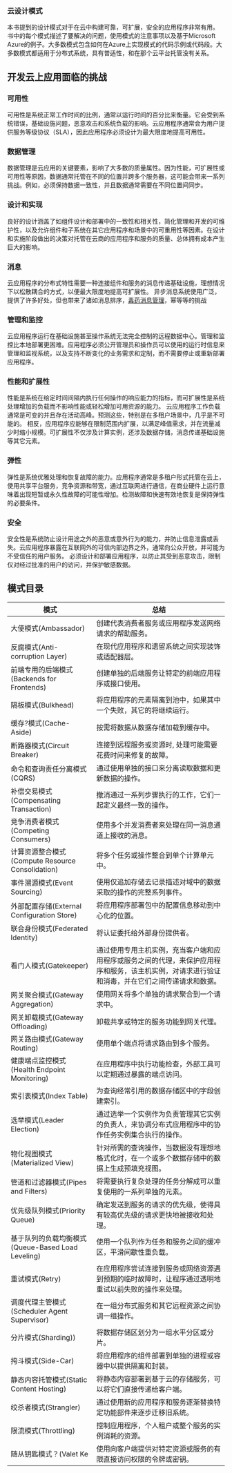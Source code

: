 ### 云设计模式

本书提到的设计模式对于在云中构建可靠，可扩展，安全的应用程序非常有用。
书中的每个模式描述了要解决的问题，使用模式的注意事项以及基于Microsoft Azure的例子。大多数模式包含如何在Azure上实现模式的代码示例或代码段。大多数模式都适用于分布式系统，具有普适性，和在那个云平台托管没有关系。

## 开发云上应用面临的挑战

### 可用性
可用性是系统正常工作时间的比例，通常以运行时间的百分比来衡量。它会受到系统错误，基础设施问题，恶意攻击和系统负载的影响。云应用程序通常会为用户提供服务等级协议（SLA），因此应用程序必须设计为最大限度地提高可用性。

### 数据管理

数据管理是云应用的关键要素，影响了大多数的质量属性。因为性能，可扩展性或可用性等原因，数据通常托管在不同的位置并跨多个服务器，这可能会带来一系列挑战。例如，必须保持数据一致性，并且数据通常需要在不同位置间同步。

### 设计和实现

良好的设计涵盖了如组件设计和部署中的一致性和相关性，简化管理和开发的可维护性，以及允许组件和子系统在其它应用程序和场景中的可重用性等因素。在设计和实施阶段做出的决策对托管在云商的应用程序和服务的质量、总体拥有成本产生巨大的影响。
 
### 消息

云应用程序的分布式特性需要一种连接组件和服务的消息传递基础设施，理想情况下以松散耦合的方式，以便最大限度地提高可扩展性。 异步消息系统使用广泛，提供了许多好处，但也带来了诸如消息排序，[毒药消息管理](https://docs.microsoft.com/en-us/dotnet/framework/wcf/feature-details/poison-message-handling)，幂等等的挑战

### 管理和监控

云应用程序运行在基础设施甚至操作系统无法完全控制的远程数据中心。管理和监控比本地部署更困难。应用程序必须公开管理员和操作员可以使用的运行时信息来管理和监视系统，以及支持不断变化的业务需求和定制，而不需要停止或重新部署应用程序。

### 性能和扩展性

性能是系统在给定时间间隔内执行任何操作的响应能力的指标，而可扩展性是系统处理增加的负载而不影响性能或轻松增加可用资源的能力。 云应用程序工作负载通常是可变的并且存在活动高峰。预测这些，特别是在多租户场景中，几乎是不可能的。 相反，应用程序应能够在限制范围内扩展，以满足峰值需求，并在流量减少时缩小规模。可扩展性不仅涉及计算实例，还涉及数据存储，消息传递基础设施等其它元素。

### 弹性

弹性是系统优雅处理和恢复故障的能力。应用程序通常是多租户形式托管在云上，使用共享平台服务，竞争资源和带宽，通过互联网进行通信，在商业硬件上运行意味着出现短暂或永久性故障的可能性增加。检测故障和快速有效地恢复是保持弹性的必要条件。

### 安全

安全性是系统防止设计用途之外的恶意或意外行为的能力，并防止信息泄露或丢失。云应用程序暴露在互联网外的可信内部边界之外，通常向公众开放，并可能为不受信任的用户服务。 必须设计和部署应用程序，以防止其受到恶意攻击，限制仅对经过批准的用户的访问，并保护敏感数据。

## 模式目录
| 模式                                       | 总结                               |
|------------------------------------------|----------------------------------|
| 大使模式(Ambassador)                         | 创建代表消费者服务或应用程序发送网络请求的帮助服务。       |
| 反腐模式(Anti-corruption Layer)              | 在现代应用程序和遗留系统之间实现装饰或适配器层。         |
| 前端专用的后端模式(Backends for Frontends)        | 创建单独的后端服务让特定的前端应用程序或接口使用。        |
| 隔板模式(Bulkhead)                           | 将应用程序的元素隔离到池中，如果其中一个失败，其它的将继续运行。|
| 缓存?模式(Cache-Aside)                       | 按需将数据从数据存储加载到缓存中。|
| 断路器模式(Circuit Breaker)                   | 连接到远程服务或资源时, 处理可能需要花费时间来修复的故障。 |
| 命令和查询责任分离模式(CQRS)                        | 通过使用单独的接口来分离读取数据和更新数据的操作。|
| 补偿交易模式(Compensating Transaction)         |撤消通过一系列步骤执行的工作，它们一起定义最终一致的操作。|
| 竞争消费者模式(Competing Consumers)             |使用多个并发消费者来处理在同一消息通道上接收的消息。|
| 计算资源整合模式(Compute Resource Consolidation) | 将多个任务或操作整合到单个计算单元中。|
| 事件溯源模式(Event Sourcing)                   | 使用仅追加存储去记录描述对域中的数据采取的操作的完整系列事件。|
| 外部配置存储(External Configuration Store)     | 将应用程序部署包中的配置信息移动到中心化的位置。 |
| 联合身份模式(Federated Identity)               |将认证委托给外部身份提供者。|
| 看门人模式(Gatekeeper)                        |  通过使用专用主机实例，充当客户端和应用程序或服务之间的代理，来保护应用程序和服务，该主机实例，对请求进行验证和消毒，并在它们之间传递请求和数据。|
| 网关聚合模式(Gateway Aggregation)              |使用网关将多个单独的请求聚合到一个请求中。|
| 网关卸载模式(Gateway Offloading)               |卸载共享或特定的服务功能到网关代理。|
| 网关路由模式(Gateway Routing)                  |使用单个端点将请求路由到多个服务。 |
| 健康端点监控模式(Health Endpoint Monitoring)     |在应用程序中执行功能检查，外部工具可以定期通过暴露的端点访问。|
| 索引表模式(Index Table)                       |为查询经常引用的数据存储区中的字段创建索引。|
| 选举模式(Leader Election)                    | 通过选举一个实例作为负责管理其它实例的负责人，来协调分布式应用程序中的协作任务实例集合执行的操作。|
| 物化视图模式(Materialized View)                |针对所需的查询操作，当数据没有理想地格式化时，在一个或多个数据存储中的数据上生成预填充视图。|
| 管道和过滤器模式(Pipes and Filters)              | 将需要执行复杂处理的任务分解成可以重复使用的一系列单独的元素。 |
| 优先级队列模式(Priority Queue)                  | 确定发送到服务的请求的优先级，使得具有较高优先级的请求更快地被接收和处理。|
| 基于队列的负载均衡模式(Queue-Based Load Leveling)   | 使用一个队列作为任务和服务之间的缓冲区，平滑间歇性重负载。|
| 重试模式(Retry)                              | 在应用程序尝试连接到服务或网络资源遇到预期的临时故障时，让程序通过透明地重试以前失败的操作来处理。|
| 调度代理主管模式(Scheduler Agent Supervisor)     | 在一组分布式服务和其它远程资源之间协调一组操作。|
| 分片模式(Sharding))                          | 将数据存储区划分为一组水平分区或分片。 |
| 挎斗模式(Side-Car)                           | 将应用程序的组件部署到单独的进程或容器中以提供隔离和封装。 |
| 静态内容托管模式(Static Content Hosting)         | 将静态内容部署到基于云的存储服务，可以将它们直接传递给客户端。 |
| 绞杀者模式(Strangler)                         | 通过使用新的应用程序和服务逐渐替换特定功能部件来逐步迁移旧系统。 |
| 限流模式(Throttling)                         | 控制应用程序，个人租户或整个服务的实例消耗的资源。 |
| 随从钥匙模式？(Valet Ke                         |使用向客户端提供对特定资源或服务的有限直接访问权限的令牌或密钥。|
